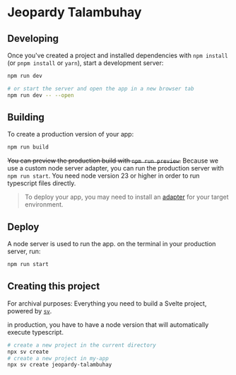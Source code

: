 # Jeopardy Talambuhay

## Developing

Once you've created a project and installed dependencies with `npm install` (or `pnpm install` or `yarn`), start a development server:

```bash
npm run dev

# or start the server and open the app in a new browser tab
npm run dev -- --open
```

## Building

To create a production version of your app:

```bash
npm run build
```

~~You can preview the production build with `npm run preview`.~~
Because we use a custom node server adapter, you can run the production server with `npm run start`.
You need node version 23 or higher in order to run typescript files directly. 

> To deploy your app, you may need to install an [adapter](https://svelte.dev/docs/kit/adapters) for your target environment.

## Deploy 

A node server is used to run the app. on the terminal in your production server, run:

```bash
npm run start
``` 


## Creating this project 

For archival purposes:
Everything you need to build a Svelte project, powered by [`sv`](https://github.com/sveltejs/cli).

in production, you have to have a node version that will automatically execute typescript.


```bash
# create a new project in the current directory
npx sv create
# create a new project in my-app
npx sv create jeopardy-talambuhay
```

